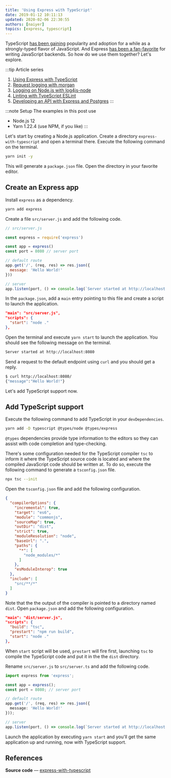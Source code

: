 ```yaml
---
title: 'Using Express with TypeScript'
date: 2019-01-12 10:11:13
updated: 2020-02-06 22:30:55
authors: [naiyer]
topics: [express, typescript]
---
```


TypeScript [has been gaining](https://2019.stateofjs.com/javascript-flavors/typescript/) popularity and adoption for a while as a strongly-typed flavor of JavaScript. And Express [has been a fan-favorite](https://2019.stateofjs.com/back-end/express/) for writing JavaScript backends. So how do we use them together? Let's explore.

:::tip Article series
1. [Using Express with TypeScript](/blog/2019/01/12/using-express-with-typescript/)
2. [Request logging with morgan](/blog/2019/08/13/request-logging-with-morgan/)
3. [Logging on Node.js with log4js-node](/blog/2019/08/14/logging-on-nodejs-with-log4js-node/)
4. [Linting with TypeScript ESLint](/blog/2019/08/16/linting-with-typescript-eslint/)
5. [Developing an API with Express and Postgres](/blog/2019/08/19/developing-an-api-with-express-and-postgres/)
:::

:::note Setup
The examples in this post use

- Node.js 12
- Yarn 1.22.4 (use NPM, if you like)
:::

Let's start by creating a Node.js application. Create a directory `express-with-typescript` and open a terminal there. Execute the following command on the terminal.

```sh
yarn init -y
```

This will generate a `package.json` file. Open the directory in your favorite editor.

## Create an Express app

Install `express` as a dependency.

```sh
yarn add express
```

Create a file `src/server.js` and add the following code.

```js
// src/server.js

const express = require('express')

const app = express()
const port = 8080 // server port

// default route
app.get('/', (req, res) => res.json({
  message: 'Hello World!'
}))

// server
app.listen(port, () => console.log(`Server started at http://localhost:${port}`))
```

In the `package.json`, add a `main` entry pointing to this file and create a script to launch the application.

```json
"main": "src/server.js",
"scripts": {
  "start": "node ."
},
```

Open the terminal and execute `yarn start` to launch the application. You should see the following message on the terminal.

```sh
Server started at http://localhost:8080
```

Send a request to the default endpoint using `curl` and you should get a reply.

```sh
$ curl http://localhost:8080/
{"message":"Hello World!"}
```

Let's add TypeScript support now.

## Add TypeScript support

Execute the following command to add TypeScript in your `devDependencies`.

```sh
yarn add -D typescript @types/node @types/express
```

`@types` dependencies provide type information to the editors so they can assist with code completion and type-checking.

There's some configuration needed for the TypeScript compiler `tsc` to inform it where the TypeScript source code is located and where the compiled JavaScript code should be written at. To do so, execute the following command to generate a `tsconfig.json` file.

```sh
npx tsc --init
```

Open the `tsconfig.json` file and add the following configuration.

```json
{
  "compilerOptions": {
    "incremental": true,
    "target": "es6",
    "module": "commonjs",
    "sourceMap": true,
    "outDir": "dist",
    "strict": true,
    "moduleResolution": "node",
    "baseUrl": ".",
    "paths": {
      "*": [
        "node_modules/*"
      ]
    },
    "esModuleInterop": true
  },
  "include": [
    "src/**/*"
  ]
}
```

Note that the the output of the compiler is pointed to a directory named `dist`. Open `package.json` and add the following configuration.

```json
"main": "dist/server.js",
"scripts": {
  "build": "tsc",
  "prestart": "npm run build",
  "start": "node ."
},
```

When `start` script will be used, `prestart` will fire first, launching `tsc` to compile the TypeScript code and put it in the the `dist` directory.

Rename `src/server.js` to `src/server.ts` and add the following code.

```typescript
import express from 'express';

const app = express();
const port = 8080; // server port

// default route
app.get('/', (req, res) => res.json({
  message: 'Hello World!'
}));

// server
app.listen(port, () => console.log(`Server started at http://localhost:${port}`));
```

Launch the application by executing `yarn start` and you'll get the same application up and running, now with TypeScript support.

## References

**Source code** &mdash; [express-with-typescript](https://gitlab.com/mflash/nodejs-guides/-/tree/master/express-with-typescript)